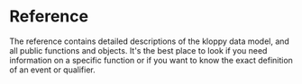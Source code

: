 # Reference

The reference contains detailed descriptions of the kloppy data model, and all public functions and objects. It's the best place to look if you need information on a specific function or if you want to know the exact definition of an event or qualifier.
